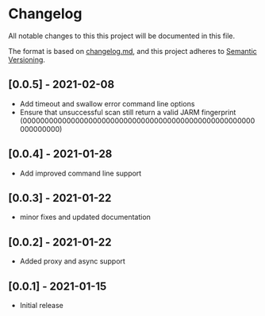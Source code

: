 # Changelog

All notable changes to this this project will be documented in this file.

The format is based on [changelog.md](https://changelog.md/),
and this project adheres to [Semantic Versioning](https://semver.org/spec/v2.0.0.html).

## [0.0.5] - 2021-02-08
- Add timeout and swallow error command line options
- Ensure that unsuccessful scan still return a valid JARM fingerprint (00000000000000000000000000000000000000000000000000000000000000)

## [0.0.4] - 2021-01-28
- Add improved command line support

## [0.0.3] - 2021-01-22
- minor fixes and updated documentation

## [0.0.2] - 2021-01-22
- Added proxy and async support

## [0.0.1] - 2021-01-15
- Initial release